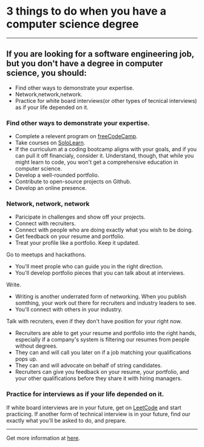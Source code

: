 # 3 things to do when you have a computer science degree

<hr/>

## If you are looking for a software engineering job, but you don't have a degree in computer science, you should:

- Find other ways to demonstrate your expertise.
- Network,network,network.
- Practice for white board interviews(or other types of tecnical interviews) as if your life depended on it.

### Find other ways to demonstrate your expertise.

- Complete a relevent program on [freeCodeCamp](https://learn.freecodecamp.org/).
- Take courses on [SoloLearn](https://www.sololearn.com/Courses/).
- If the curriculum at a coding bootcamp aligns with your goals, and if you can pull it off financialy, consider it. Understand, though, that while you might learn to code, you won't get a comprehensive education in computer science.
- Develop a well-rounded portfolio.
- Contribute to open-source projects on Github.
- Develop an online presence.

### Network, network, network

- Paricipate in challenges and show off your projects.
- Connect with recruiters.
- Connect with people who are doing exactly what you wish to be doing.
- Get feedback on your resume and portfolio.
- Treat your profile like a portfolio. Keep it updated.

Go to meetups and hackathons.

- You'll meet prople who can guide you in the right direction.
- You'll develop portfolio pieces that you can talk about at interviews.

Write.

- Writing is another underrated form of networking. When you publish somthing, your work out there for recruiters and industry leaders to see.
- You'll connect with others in your industry.

Talk with recruters, even if they don't have position for your right now.

- Recruiters are able to get your resume and portfolio into the right hands, especially if a company's system is filtering our resumes from people without degrees.
- They can and will call you later on if a job matching your qualifications pops up.
- They can and will advocate on behalf of string candidates.
- Recruiters can give you feedback on your resume, your portfolio, and your other qualifications before they share it with hiring managers.

### Practice for interviews as if your life depended on it.

If white board interviews are in your future, get on [LeetCode](https://leetcode.com/) and start practicing. If another form of technical interview is in your future, find our exactly what you'll be asked to do, and prepare.

<hr/>

Get more information at [here](https://medium.com/@kerisavoca/3-things-to-do-when-you-dont-have-a-computer-science-degree-1ecea65b566d).
